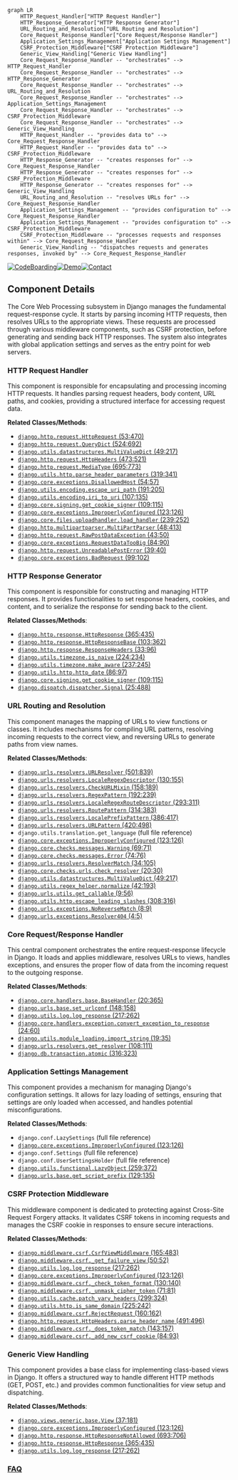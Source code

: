 ```mermaid
graph LR
    HTTP_Request_Handler["HTTP Request Handler"]
    HTTP_Response_Generator["HTTP Response Generator"]
    URL_Routing_and_Resolution["URL Routing and Resolution"]
    Core_Request_Response_Handler["Core Request/Response Handler"]
    Application_Settings_Management["Application Settings Management"]
    CSRF_Protection_Middleware["CSRF Protection Middleware"]
    Generic_View_Handling["Generic View Handling"]
    Core_Request_Response_Handler -- "orchestrates" --> HTTP_Request_Handler
    Core_Request_Response_Handler -- "orchestrates" --> HTTP_Response_Generator
    Core_Request_Response_Handler -- "orchestrates" --> URL_Routing_and_Resolution
    Core_Request_Response_Handler -- "orchestrates" --> Application_Settings_Management
    Core_Request_Response_Handler -- "orchestrates" --> CSRF_Protection_Middleware
    Core_Request_Response_Handler -- "orchestrates" --> Generic_View_Handling
    HTTP_Request_Handler -- "provides data to" --> Core_Request_Response_Handler
    HTTP_Request_Handler -- "provides data to" --> CSRF_Protection_Middleware
    HTTP_Response_Generator -- "creates responses for" --> Core_Request_Response_Handler
    HTTP_Response_Generator -- "creates responses for" --> CSRF_Protection_Middleware
    HTTP_Response_Generator -- "creates responses for" --> Generic_View_Handling
    URL_Routing_and_Resolution -- "resolves URLs for" --> Core_Request_Response_Handler
    Application_Settings_Management -- "provides configuration to" --> Core_Request_Response_Handler
    Application_Settings_Management -- "provides configuration to" --> CSRF_Protection_Middleware
    CSRF_Protection_Middleware -- "processes requests and responses within" --> Core_Request_Response_Handler
    Generic_View_Handling -- "dispatches requests and generates responses, invoked by" --> Core_Request_Response_Handler
```
[![CodeBoarding](https://img.shields.io/badge/Generated%20by-CodeBoarding-9cf?style=flat-square)](https://github.com/CodeBoarding/GeneratedOnBoardings)[![Demo](https://img.shields.io/badge/Try%20our-Demo-blue?style=flat-square)](https://www.codeboarding.org/demo)[![Contact](https://img.shields.io/badge/Contact%20us%20-%20contact@codeboarding.org-lightgrey?style=flat-square)](mailto:contact@codeboarding.org)

## Component Details

The Core Web Processing subsystem in Django manages the fundamental request-response cycle. It starts by parsing incoming HTTP requests, then resolves URLs to the appropriate views. These requests are processed through various middleware components, such as CSRF protection, before generating and sending back HTTP responses. The system also integrates with global application settings and serves as the entry point for web servers.

### HTTP Request Handler
This component is responsible for encapsulating and processing incoming HTTP requests. It handles parsing request headers, body content, URL paths, and cookies, providing a structured interface for accessing request data.


**Related Classes/Methods**:

- <a href="https://github.com/django/django/blob/master/django/http/request.py#L53-L470" target="_blank" rel="noopener noreferrer">`django.http.request.HttpRequest` (53:470)</a>
- <a href="https://github.com/django/django/blob/master/django/http/request.py#L524-L692" target="_blank" rel="noopener noreferrer">`django.http.request.QueryDict` (524:692)</a>
- <a href="https://github.com/django/django/blob/master/django/utils/datastructures.py#L49-L217" target="_blank" rel="noopener noreferrer">`django.utils.datastructures.MultiValueDict` (49:217)</a>
- <a href="https://github.com/django/django/blob/master/django/http/request.py#L473-L521" target="_blank" rel="noopener noreferrer">`django.http.request.HttpHeaders` (473:521)</a>
- <a href="https://github.com/django/django/blob/master/django/http/request.py#L695-L773" target="_blank" rel="noopener noreferrer">`django.http.request.MediaType` (695:773)</a>
- <a href="https://github.com/django/django/blob/master/django/utils/http.py#L319-L341" target="_blank" rel="noopener noreferrer">`django.utils.http.parse_header_parameters` (319:341)</a>
- <a href="https://github.com/django/django/blob/master/django/core/exceptions.py#L54-L57" target="_blank" rel="noopener noreferrer">`django.core.exceptions.DisallowedHost` (54:57)</a>
- <a href="https://github.com/django/django/blob/master/django/utils/encoding.py#L191-L205" target="_blank" rel="noopener noreferrer">`django.utils.encoding.escape_uri_path` (191:205)</a>
- <a href="https://github.com/django/django/blob/master/django/utils/encoding.py#L107-L135" target="_blank" rel="noopener noreferrer">`django.utils.encoding.iri_to_uri` (107:135)</a>
- <a href="https://github.com/django/django/blob/master/django/core/signing.py#L109-L115" target="_blank" rel="noopener noreferrer">`django.core.signing.get_cookie_signer` (109:115)</a>
- <a href="https://github.com/django/django/blob/master/django/core/exceptions.py#L123-L126" target="_blank" rel="noopener noreferrer">`django.core.exceptions.ImproperlyConfigured` (123:126)</a>
- <a href="https://github.com/django/django/blob/master/django/core/files/uploadhandler.py#L239-L252" target="_blank" rel="noopener noreferrer">`django.core.files.uploadhandler.load_handler` (239:252)</a>
- <a href="https://github.com/django/django/blob/master/django/http/multipartparser.py#L48-L413" target="_blank" rel="noopener noreferrer">`django.http.multipartparser.MultiPartParser` (48:413)</a>
- <a href="https://github.com/django/django/blob/master/django/http/request.py#L43-L50" target="_blank" rel="noopener noreferrer">`django.http.request.RawPostDataException` (43:50)</a>
- <a href="https://github.com/django/django/blob/master/django/core/exceptions.py#L84-L90" target="_blank" rel="noopener noreferrer">`django.core.exceptions.RequestDataTooBig` (84:90)</a>
- <a href="https://github.com/django/django/blob/master/django/http/request.py#L39-L40" target="_blank" rel="noopener noreferrer">`django.http.request.UnreadablePostError` (39:40)</a>
- <a href="https://github.com/django/django/blob/master/django/core/exceptions.py#L99-L102" target="_blank" rel="noopener noreferrer">`django.core.exceptions.BadRequest` (99:102)</a>


### HTTP Response Generator
This component is responsible for constructing and managing HTTP responses. It provides functionalities to set response headers, cookies, and content, and to serialize the response for sending back to the client.


**Related Classes/Methods**:

- <a href="https://github.com/django/django/blob/master/django/http/response.py#L365-L435" target="_blank" rel="noopener noreferrer">`django.http.response.HttpResponse` (365:435)</a>
- <a href="https://github.com/django/django/blob/master/django/http/response.py#L103-L362" target="_blank" rel="noopener noreferrer">`django.http.response.HttpResponseBase` (103:362)</a>
- <a href="https://github.com/django/django/blob/master/django/http/response.py#L33-L96" target="_blank" rel="noopener noreferrer">`django.http.response.ResponseHeaders` (33:96)</a>
- <a href="https://github.com/django/django/blob/master/django/utils/timezone.py#L224-L234" target="_blank" rel="noopener noreferrer">`django.utils.timezone.is_naive` (224:234)</a>
- <a href="https://github.com/django/django/blob/master/django/utils/timezone.py#L237-L245" target="_blank" rel="noopener noreferrer">`django.utils.timezone.make_aware` (237:245)</a>
- <a href="https://github.com/django/django/blob/master/django/utils/http.py#L86-L97" target="_blank" rel="noopener noreferrer">`django.utils.http.http_date` (86:97)</a>
- <a href="https://github.com/django/django/blob/master/django/core/signing.py#L109-L115" target="_blank" rel="noopener noreferrer">`django.core.signing.get_cookie_signer` (109:115)</a>
- <a href="https://github.com/django/django/blob/master/django/dispatch/dispatcher.py#L25-L488" target="_blank" rel="noopener noreferrer">`django.dispatch.dispatcher.Signal` (25:488)</a>


### URL Routing and Resolution
This component manages the mapping of URLs to view functions or classes. It includes mechanisms for compiling URL patterns, resolving incoming requests to the correct view, and reversing URLs to generate paths from view names.


**Related Classes/Methods**:

- <a href="https://github.com/django/django/blob/master/django/urls/resolvers.py#L501-L839" target="_blank" rel="noopener noreferrer">`django.urls.resolvers.URLResolver` (501:839)</a>
- <a href="https://github.com/django/django/blob/master/django/urls/resolvers.py#L130-L155" target="_blank" rel="noopener noreferrer">`django.urls.resolvers.LocaleRegexDescriptor` (130:155)</a>
- <a href="https://github.com/django/django/blob/master/django/urls/resolvers.py#L158-L189" target="_blank" rel="noopener noreferrer">`django.urls.resolvers.CheckURLMixin` (158:189)</a>
- <a href="https://github.com/django/django/blob/master/django/urls/resolvers.py#L192-L239" target="_blank" rel="noopener noreferrer">`django.urls.resolvers.RegexPattern` (192:239)</a>
- <a href="https://github.com/django/django/blob/master/django/urls/resolvers.py#L293-L311" target="_blank" rel="noopener noreferrer">`django.urls.resolvers.LocaleRegexRouteDescriptor` (293:311)</a>
- <a href="https://github.com/django/django/blob/master/django/urls/resolvers.py#L314-L383" target="_blank" rel="noopener noreferrer">`django.urls.resolvers.RoutePattern` (314:383)</a>
- <a href="https://github.com/django/django/blob/master/django/urls/resolvers.py#L386-L417" target="_blank" rel="noopener noreferrer">`django.urls.resolvers.LocalePrefixPattern` (386:417)</a>
- <a href="https://github.com/django/django/blob/master/django/urls/resolvers.py#L420-L498" target="_blank" rel="noopener noreferrer">`django.urls.resolvers.URLPattern` (420:498)</a>
- `django.utils.translation.get_language` (full file reference)
- <a href="https://github.com/django/django/blob/master/django/core/exceptions.py#L123-L126" target="_blank" rel="noopener noreferrer">`django.core.exceptions.ImproperlyConfigured` (123:126)</a>
- <a href="https://github.com/django/django/blob/master/django/core/checks/messages.py#L69-L71" target="_blank" rel="noopener noreferrer">`django.core.checks.messages.Warning` (69:71)</a>
- <a href="https://github.com/django/django/blob/master/django/core/checks/messages.py#L74-L76" target="_blank" rel="noopener noreferrer">`django.core.checks.messages.Error` (74:76)</a>
- <a href="https://github.com/django/django/blob/master/django/urls/resolvers.py#L34-L105" target="_blank" rel="noopener noreferrer">`django.urls.resolvers.ResolverMatch` (34:105)</a>
- <a href="https://github.com/django/django/blob/master/django/core/checks/urls.py#L20-L30" target="_blank" rel="noopener noreferrer">`django.core.checks.urls.check_resolver` (20:30)</a>
- <a href="https://github.com/django/django/blob/master/django/utils/datastructures.py#L49-L217" target="_blank" rel="noopener noreferrer">`django.utils.datastructures.MultiValueDict` (49:217)</a>
- <a href="https://github.com/django/django/blob/master/django/utils/regex_helper.py#L42-L193" target="_blank" rel="noopener noreferrer">`django.utils.regex_helper.normalize` (42:193)</a>
- <a href="https://github.com/django/django/blob/master/django/urls/utils.py#L9-L56" target="_blank" rel="noopener noreferrer">`django.urls.utils.get_callable` (9:56)</a>
- <a href="https://github.com/django/django/blob/master/django/utils/http.py#L308-L316" target="_blank" rel="noopener noreferrer">`django.utils.http.escape_leading_slashes` (308:316)</a>
- <a href="https://github.com/django/django/blob/master/django/urls/exceptions.py#L8-L9" target="_blank" rel="noopener noreferrer">`django.urls.exceptions.NoReverseMatch` (8:9)</a>
- <a href="https://github.com/django/django/blob/master/django/urls/exceptions.py#L4-L5" target="_blank" rel="noopener noreferrer">`django.urls.exceptions.Resolver404` (4:5)</a>


### Core Request/Response Handler
This central component orchestrates the entire request-response lifecycle in Django. It loads and applies middleware, resolves URLs to views, handles exceptions, and ensures the proper flow of data from the incoming request to the outgoing response.


**Related Classes/Methods**:

- <a href="https://github.com/django/django/blob/master/django/core/handlers/base.py#L20-L365" target="_blank" rel="noopener noreferrer">`django.core.handlers.base.BaseHandler` (20:365)</a>
- <a href="https://github.com/django/django/blob/master/django/urls/base.py#L148-L158" target="_blank" rel="noopener noreferrer">`django.urls.base.set_urlconf` (148:158)</a>
- <a href="https://github.com/django/django/blob/master/django/utils/log.py#L217-L262" target="_blank" rel="noopener noreferrer">`django.utils.log.log_response` (217:262)</a>
- <a href="https://github.com/django/django/blob/master/django/core/handlers/exception.py#L24-L60" target="_blank" rel="noopener noreferrer">`django.core.handlers.exception.convert_exception_to_response` (24:60)</a>
- <a href="https://github.com/django/django/blob/master/django/utils/module_loading.py#L19-L35" target="_blank" rel="noopener noreferrer">`django.utils.module_loading.import_string` (19:35)</a>
- <a href="https://github.com/django/django/blob/master/django/urls/resolvers.py#L108-L111" target="_blank" rel="noopener noreferrer">`django.urls.resolvers.get_resolver` (108:111)</a>
- <a href="https://github.com/django/django/blob/master/django/db/transaction.py#L316-L323" target="_blank" rel="noopener noreferrer">`django.db.transaction.atomic` (316:323)</a>


### Application Settings Management
This component provides a mechanism for managing Django's configuration settings. It allows for lazy loading of settings, ensuring that settings are only loaded when accessed, and handles potential misconfigurations.


**Related Classes/Methods**:

- `django.conf.LazySettings` (full file reference)
- <a href="https://github.com/django/django/blob/master/django/core/exceptions.py#L123-L126" target="_blank" rel="noopener noreferrer">`django.core.exceptions.ImproperlyConfigured` (123:126)</a>
- `django.conf.Settings` (full file reference)
- `django.conf.UserSettingsHolder` (full file reference)
- <a href="https://github.com/django/django/blob/master/django/utils/functional.py#L259-L372" target="_blank" rel="noopener noreferrer">`django.utils.functional.LazyObject` (259:372)</a>
- <a href="https://github.com/django/django/blob/master/django/urls/base.py#L129-L135" target="_blank" rel="noopener noreferrer">`django.urls.base.get_script_prefix` (129:135)</a>


### CSRF Protection Middleware
This middleware component is dedicated to protecting against Cross-Site Request Forgery attacks. It validates CSRF tokens in incoming requests and manages the CSRF cookie in responses to ensure secure interactions.


**Related Classes/Methods**:

- <a href="https://github.com/django/django/blob/master/django/middleware/csrf.py#L165-L483" target="_blank" rel="noopener noreferrer">`django.middleware.csrf.CsrfViewMiddleware` (165:483)</a>
- <a href="https://github.com/django/django/blob/master/django/middleware/csrf.py#L50-L52" target="_blank" rel="noopener noreferrer">`django.middleware.csrf._get_failure_view` (50:52)</a>
- <a href="https://github.com/django/django/blob/master/django/utils/log.py#L217-L262" target="_blank" rel="noopener noreferrer">`django.utils.log.log_response` (217:262)</a>
- <a href="https://github.com/django/django/blob/master/django/core/exceptions.py#L123-L126" target="_blank" rel="noopener noreferrer">`django.core.exceptions.ImproperlyConfigured` (123:126)</a>
- <a href="https://github.com/django/django/blob/master/django/middleware/csrf.py#L130-L140" target="_blank" rel="noopener noreferrer">`django.middleware.csrf._check_token_format` (130:140)</a>
- <a href="https://github.com/django/django/blob/master/django/middleware/csrf.py#L71-L81" target="_blank" rel="noopener noreferrer">`django.middleware.csrf._unmask_cipher_token` (71:81)</a>
- <a href="https://github.com/django/django/blob/master/django/utils/cache.py#L299-L324" target="_blank" rel="noopener noreferrer">`django.utils.cache.patch_vary_headers` (299:324)</a>
- <a href="https://github.com/django/django/blob/master/django/utils/http.py#L225-L242" target="_blank" rel="noopener noreferrer">`django.utils.http.is_same_domain` (225:242)</a>
- <a href="https://github.com/django/django/blob/master/django/middleware/csrf.py#L160-L162" target="_blank" rel="noopener noreferrer">`django.middleware.csrf.RejectRequest` (160:162)</a>
- <a href="https://github.com/django/django/blob/master/django/http/request.py#L491-L496" target="_blank" rel="noopener noreferrer">`django.http.request.HttpHeaders.parse_header_name` (491:496)</a>
- <a href="https://github.com/django/django/blob/master/django/middleware/csrf.py#L143-L157" target="_blank" rel="noopener noreferrer">`django.middleware.csrf._does_token_match` (143:157)</a>
- <a href="https://github.com/django/django/blob/master/django/middleware/csrf.py#L84-L93" target="_blank" rel="noopener noreferrer">`django.middleware.csrf._add_new_csrf_cookie` (84:93)</a>


### Generic View Handling
This component provides a base class for implementing class-based views in Django. It offers a structured way to handle different HTTP methods (GET, POST, etc.) and provides common functionalities for view setup and dispatching.


**Related Classes/Methods**:

- <a href="https://github.com/django/django/blob/master/django/views/generic/base.py#L37-L181" target="_blank" rel="noopener noreferrer">`django.views.generic.base.View` (37:181)</a>
- <a href="https://github.com/django/django/blob/master/django/core/exceptions.py#L123-L126" target="_blank" rel="noopener noreferrer">`django.core.exceptions.ImproperlyConfigured` (123:126)</a>
- <a href="https://github.com/django/django/blob/master/django/http/response.py#L693-L706" target="_blank" rel="noopener noreferrer">`django.http.response.HttpResponseNotAllowed` (693:706)</a>
- <a href="https://github.com/django/django/blob/master/django/http/response.py#L365-L435" target="_blank" rel="noopener noreferrer">`django.http.response.HttpResponse` (365:435)</a>
- <a href="https://github.com/django/django/blob/master/django/utils/log.py#L217-L262" target="_blank" rel="noopener noreferrer">`django.utils.log.log_response` (217:262)</a>




### [FAQ](https://github.com/CodeBoarding/GeneratedOnBoardings/tree/main?tab=readme-ov-file#faq)